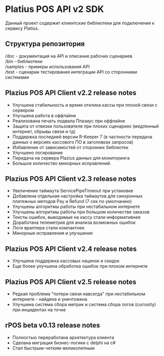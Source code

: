 # Platius POS API v2 SDK

Данный проект содержит клиентские библиотеки для подключения к сервису Platius.

## Структура репозитория
/doc - документация на API и описание рабочих сценариев  
/bin - библиотеки  
/samples - примеры использования API  
/test - сценарии тестирования интеграции API со сторонними системами  


## Plazius POS API Client v2.2 release notes
- Улучшена стабильность и время отклика кассы при плохой связи с сервером
- Улучшена работа в оффлайне
- Реализована печать подвала Плазиус при оффлайне
- Защита от отвязки пользователя при плохих сценариях (медленный интернет, обрывы связи и тд)
- Поддержка последней версии R-Keeper 7 (в частности передача данных о версиях кассового ПО в заголовках запросов)
- Избавление от зависимостей от сторонних библиотек
- Улучшено логирование
- Передача на сервера Plazius данных для мониторинга
- Большое количество минорных исправлений.


## Plazius POS API Client v2.3 release notes
- Увеличение таймаута ServicePipeTimeout при установке
- Добавлена отдельная настройка таймаутов для синхронных платежных методов Pay и Refund (7 сек по умолчанию)
- Улучшены алгоритмы работы при нестабильном интернете
- Улучшены алгоритмы работы при большом количестве заказов
- Тексты ошибок, выводимые на кассу стали информативнее
- Доработана телеметрия для анализа возможных ошибок
- Логи враппера стали компактнее
- Минорные исправления и улучшения


## Plazius POS API Client v2.4 release notes
- Улучшена поддержка кассовых наценок и скидок
- Еще более улучшена обработка ошибок при плохом интернете


## Plazius POS API Client v2.5 release notes
- Редкая проблема "потери связи навсегда" при нестабильном интернете - найдена и уничтожена
- Улучшена система сбора метрик и система сбора логов (curiosity) при инцидентах на точке


## rPOS beta v0.13 release notes
- Полностью переработана архитектура клиента
- Сделана миграция бизнес-логики с delphi на c#
- Стал быстрым-четким-великолепным
